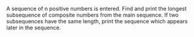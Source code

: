 A sequence of n positive numbers is entered. Find and print the longest subsequence of composite numbers from the main sequence. If two subsequences have the same length, print the sequence which appears later in the sequence.
